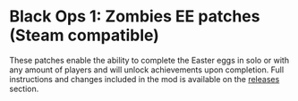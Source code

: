 # Black Ops 1: Zombies EE patches (Steam compatible)

These patches enable the ability to complete the Easter eggs in solo or with any amount of players and will unlock achievements upon completion. Full instructions and changes included in the mod is available on the [releases](https://github.com/ReubenUKGB/black-ops-one-zombies-ee-patches/releases/tag/v1.1.3-black-ops-one-zombies-ee-patches-game_mod_compatible) section.
